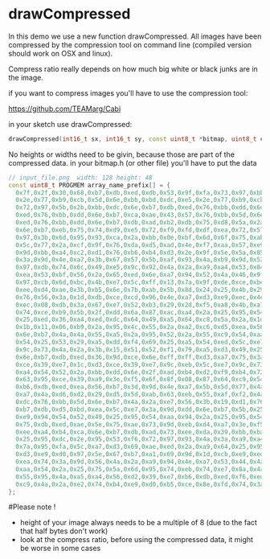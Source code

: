 # drawCompressed
In this demo we use a new function drawCompressed. All images have been compressed by the compression tool on command line (compiled version should work on OSX and linux).

Compress ratio really depends on how much big white or black junks are in the image.

if you want to compress images you'll have to use the compression tool:

https://github.com/TEAMarg/Cabi

in your sketch use drawCompressed:

```C++
drawCompressed(int16_t sx, int16_t sy, const uint8_t *bitmap, uint8_t color);
```
No heights or widths need to be givin, because those are part of the compressed data.
in your bitmap.h (or other file) you'll have to put the data

```C++
// input_file.png  width: 128 height: 48
const uint8_t PROGMEM array_name_prefix[] = {
  0x7f,0x2f,0x30,0x68,0xb7,0xdb,0xed,0xdb,0x53,0x9f,0xfa,0x73,0x97,0xbb,0xd5,0xe7,
  0x2e,0x77,0xb9,0xcb,0x5d,0x6e,0xbb,0xbd,0xdc,0xe5,0x2e,0x77,0xb9,0xcb,0x5d,0xee,
  0x72,0x97,0x5b,0x2b,0xbb,0xdc,0x6e,0xb7,0xdb,0xed,0x76,0xbb,0xdd,0x6e,0xb7,0xdb,
  0xed,0x76,0xbb,0xdd,0x6e,0xb7,0xca,0xae,0x43,0x57,0x76,0xbb,0x5d,0x6e,0xb7,0xdb,
  0xed,0x76,0xbb,0xdd,0x6e,0xb7,0xdb,0xad,0xb2,0xdb,0x75,0xd8,0x5a,0x2a,0xb9,0xdd,
  0x6e,0xb7,0xeb,0x75,0x74,0xd9,0xe5,0x72,0xf9,0xfd,0xdf,0xea,0x72,0x57,0x77,0x75,
  0x97,0x3b,0x6d,0x95,0x93,0xca,0x2a,0xbb,0x0e,0xbf,0x6d,0x6f,0x75,0xab,0xed,0xb9,
  0x5c,0x77,0x2a,0xcf,0x9f,0x76,0xda,0xd5,0xad,0x4e,0xf7,0xaa,0x57,0xe9,0x74,0x3a,
  0x9d,0xbb,0xa4,0xc2,0xd1,0x76,0xb6,0xb4,0xd3,0x2e,0x9f,0x5e,0x5a,0x85,0xbc,0x74,
  0x3a,0x9d,0x4e,0xa7,0x3b,0x67,0x57,0x5b,0xaf,0x93,0x4a,0xb9,0x9d,0x52,0xca,0x2d,
  0x97,0xdb,0x74,0x6c,0x49,0xe5,0x9c,0x92,0x4a,0x2a,0xa9,0xa4,0x53,0x84,0xe9,0xf4,
  0xea,0x53,0xbf,0x56,0x2a,0x65,0xed,0x6e,0xa7,0x94,0x52,0x4a,0x46,0x9f,0x5e,0xaf,
  0x97,0xcb,0x6d,0xbc,0x4b,0xe7,0x5c,0xff,0x13,0x7a,0x9f,0xde,0xce,0xbe,0xd6,0xb9,
  0xee,0xd4,0xae,0x3b,0xb5,0x6e,0x7b,0xab,0x5b,0x8d,0x24,0x25,0x4b,0x29,0x95,0x4a,
  0x76,0x56,0x3a,0x1d,0xdb,0xce,0xcd,0x96,0x4e,0xa7,0xd3,0xe9,0xec,0x4e,0x4a,0xe9,
  0xec,0x08,0xdb,0x3a,0x67,0xe7,0x52,0xb3,0x29,0x2d,0xf5,0xa8,0x4b,0xa7,0xd3,0xe9,
  0x74,0xce,0xb9,0x5b,0x2f,0xdd,0x6a,0x87,0xac,0xa4,0x2a,0x25,0x95,0x54,0x52,0x49,
  0x25,0xed,0x36,0xa4,0xed,0xdc,0x64,0x49,0xa5,0x64,0xc8,0x5a,0x2a,0x1d,0xda,0xc2,
  0x1b,0x11,0x06,0xb9,0x2a,0x95,0x4c,0x55,0x2a,0xa2,0xc6,0xd5,0xea,0x56,0xb7,0xdd,
  0x6e,0xb7,0x4a,0x4a,0x55,0xa5,0x2a,0x95,0x52,0x2a,0x55,0xc9,0x54,0xaa,0x92,0xa9,
  0x54,0x25,0x53,0x29,0xa5,0xdd,0xf4,0x69,0x25,0xa5,0x54,0xed,0x5c,0xe7,0x3a,0xe7,
  0x9c,0x73,0x4a,0x2a,0x3b,0x15,0x51,0x52,0xf1,0x79,0xa5,0xd3,0x49,0x25,0x95,0xdc,
  0x6e,0xb7,0xdb,0xed,0x36,0x9d,0xce,0x6e,0xff,0xff,0xd3,0xa7,0x75,0x3a,0x1d,0xd9,
  0xce,0x39,0xe7,0x1c,0xd3,0xce,0x39,0xe7,0x9c,0xeb,0x5c,0xe7,0x9c,0x73,0x6e,0xf2,
  0xa4,0x54,0x52,0x2a,0xbb,0xdd,0x6e,0x2f,0xad,0xb4,0xd2,0xf9,0xb4,0x72,0x4e,0x6e,
  0x63,0x95,0xce,0x39,0xa9,0x3e,0xf5,0x6f,0x8f,0x08,0x87,0x64,0xc9,0x54,0x32,0xa2,
  0xb6,0xdb,0xed,0xea,0x56,0xb7,0x3d,0x9d,0x4e,0xa7,0x5b,0x5d,0x77,0x4a,0xb9,0xfe,
  0xa7,0x4a,0xd6,0xd2,0x29,0xd5,0x5d,0xab,0x63,0xeb,0x55,0xaf,0xf2,0x4a,0x72,0xef,
  0xdc,0x76,0xbb,0x5d,0x6e,0xb7,0x4a,0x2a,0xe7,0x56,0x3b,0x19,0xd1,0x76,0x2e,0x65,
  0xb7,0xdb,0xd5,0xbd,0xea,0x5c,0xe7,0x3a,0x9d,0xdd,0x6e,0xb7,0x5b,0x25,0x9d,0xb3,
  0xe9,0x94,0x54,0x52,0x49,0x25,0x95,0x54,0xaa,0x94,0x2a,0x25,0x95,0x54,0xd2,0x59,
  0x75,0xdb,0xed,0xae,0x5e,0x75,0xae,0x73,0x9d,0xeb,0xd4,0xa7,0x3e,0xf5,0xb9,0xda,
  0xee,0xa4,0xb4,0xca,0x6e,0xb7,0xdb,0xad,0x73,0xee,0xda,0x39,0xbb,0xba,0xb7,0x53,
  0x25,0x95,0xdc,0x2e,0x95,0x53,0xf6,0x72,0x97,0x93,0x4a,0x3a,0xa9,0xa4,0x3a,0xa5,
  0x7a,0x95,0xfa,0x5c,0xa7,0xd3,0x69,0xae,0xed,0x2a,0xa9,0x64,0x25,0x95,0x4e,0xa7,
  0xd3,0xe9,0xd0,0x97,0x5e,0x67,0xb7,0xa1,0x69,0x9d,0x1d,0xcb,0xe9,0xed,0x36,0x34,
  0xea,0x74,0x3a,0x9d,0x56,0x4a,0x2a,0xa9,0x94,0x4e,0xa7,0x53,0x44,0x4a,0x56,0xa9,
  0xaa,0x54,0x2a,0x25,0x75,0x5a,0x6d,0x95,0x74,0xeb,0x74,0xe7,0x8a,0x4a,0xc9,0x2a,
  0x55,0x95,0x4a,0xa5,0xa4,0x56,0xd2,0x39,0xe7,0xb6,0xdb,0xed,0xf6,0xed,0x29,0x59,
  0xc9,0x4a,0x2a,0xe2,0x74,0xb4,0xe9,0xd0,0xb5,0xce,0x8e,0xfd,0x74,0x3a,0xb4,0x01
};
```

#Please note !
- height of your image always needs to be a multiple of 8 (due to the fact that half bytes don't work)
- look at the compress ratio, before using the compressed data, it might be worse in some cases
